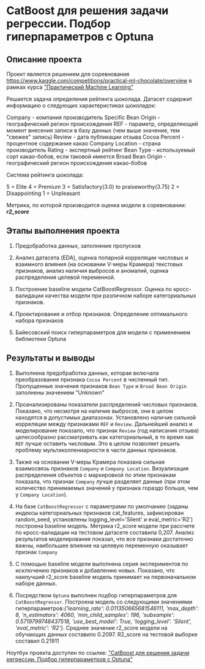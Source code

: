 # CatBoost для решения задачи регрессии. Подбор гиперпараметров с Optuna

## Описание проекта

Проект является решением для соревнования https://www.kaggle.com/competitions/practical-ml-chocolate/overview в рамках курса ["Практический Machine Learning"](https://stepik.org/course/125501/info)

Решается задача определения рейтинга шоколада. Датасет содержит информацию о следующих характеристиках шоколадок:

Company - компания производитель
Specific Bean Origin - географический регион происхождения
REF - параметр, определяющий момент внесения записи в базу данных (чем выше значение, тем "свежее" запись)
Review - дата публикации отзыва
Cocoa Percent - процентное содержание какао
Company Location - страна производитель
Rating - экспертный рейтинг
Bean Type - используемый сорт какао-бобов, если таковой имеется
Broad Bean Origin - географический регион происхождения какао-бобов

Система рейтинга шоколада:

5 = Elite
4 = Premium
3 = Satisfactory(3.0) to praiseworthy(3.75)
2 = Disappointing
1 = Unpleasant

Метрика, по которой производится оценка модели в соревновании: ***r2_score***

## Этапы выполнения проекта

1. Предобработка данных, заполнение пропусков

2. Анализ датасета (EDA), оценка попарной корреляции числовых и взаимного влияния (на основании V-меры Крамера) текстовых признаков, анализ наличия выбросов и аномалий, оценка распределения целевой переменной.

3. Построение baseline модели CatBoostRegressor. Оценка по кросс-валидации качества модели при различном наборе категориальных признаков.

4. Проектирование и отбор признаков. Определение оптимального набора признаков

5. Байесовский поиск гиперпараметров для модели с применением библиотеки Optuna 

## Результаты и выводы

1. Выполнена предобработка данных, которая включала преобразование признака `Cocoa Percent` в численный тип. Пропущенные значения признаков `Bean Type` и `Broad Bean Origin` заполнены значением "Unknown"

2. Проанализированы показатели распределений числовых признаков. Показано, что несмотря на наличие выбросов, они в целом находятся в допустимых диапазонах. Установлено наличие сильной корреляции между признаками `REF` и `Review`. Дальнейший анализ и моделирование показало, что признак `Review` (год написания отзыва) целесообразно рассматривать как категориальный, в то время как `REF` лучше оставить числовым. Это в целом позволяет решить проблему мультиколлениарности в части данных признаков.

3. Также на основании V-меры Крамера показана сильная взаимосвязь признаков `Company` и `Company Location`. Визуализация распределения объектов с маркировкой по этим признакам показала, что признак `Company` лучше разделяет данные (при этом количество принимаемых значений у признака гораздо больше, чем у `Company Location`).

4. На базе `CatBoostRegressor` с параметрами по умолчанию (заданы индексы категориальных признаков cat_features, зафиксирован random_seed, установлены logging_level='Silent' и eval_metric='R2') построена baseline модель. Метрика r2_score модели при рассчете по кросс-валидации на тестовом датасете составила 0,207. Анализ результатов моделирования показал, что все признаки достаточно важны, наибольшее влияние на целевую переменную оказывает признак `Company`

5. С помощью baseline модели выполнена серия экспериментов по исключению признаков и добавлению новых. Показано, что наилучший r2_score baseline модель принимает на первоначальном наборе данных.

6. Посредством `Optuna` выполнен подбор гиперпараметров для `CatBoostRegressor`. Построена модель со следующими значениями гиперпараметров:*{'learning_rate': 0.011350665681546111, 'max_depth': 8, 'n_estimators': 4060, 'min_child_samples': 196, 'subsample': 0.5719799748437518, 'use_best_model': True, 'logging_level': 'Silent', 'eval_metric': 'R2'}*.
Среднее значение r2_score модели на обучающих данных составило 0.2097. R2_score на тестовой выборке составил 0.21911

Ноутбук проекта доступен по ссылке: ["CatBoost для решения задачи регрессии. Подбор гиперпараметров с Optuna"](https://github.com/ElenaNKn/portfolio_rus/blob/master/project_hyperparameters_tuning/project.ipynb)